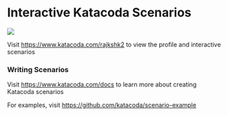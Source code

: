 # Interactive Katacoda Scenarios

[![](http://shields.katacoda.com/katacoda/rajkshk2/count.svg)](https://www.katacoda.com/rajkshk2 "Get your profile on Katacoda.com")

Visit https://www.katacoda.com/rajkshk2 to view the profile and interactive scenarios

### Writing Scenarios
Visit https://www.katacoda.com/docs to learn more about creating Katacoda scenarios

For examples, visit https://github.com/katacoda/scenario-example
